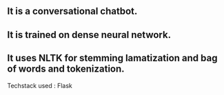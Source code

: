 ## It is a conversational chatbot.
## It is trained on dense neural network.
## It uses NLTK for stemming lamatization and bag of words and tokenization.

Techstack used : Flask

